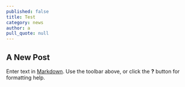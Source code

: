 ```yaml
---
published: false
title: Test
category: news
author: a
pull_quote: null
---
```


## A New Post

Enter text in [Markdown](http://daringfireball.net/projects/markdown/). Use the toolbar above, or click the **?** button for formatting help.
